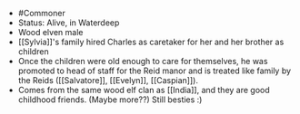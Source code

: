 - #Commoner
- Status: Alive, in Waterdeep
- Wood elven male
- [[Sylvia]]'s family hired Charles as caretaker for her and her brother as children
- Once the children were old enough to care for themselves, he was promoted to head of staff for the Reid manor and is treated like family by the Reids ([[Salvatore]], [[Evelyn]], [[Caspian]]).
- Comes from the same wood elf clan as [[India]], and they are good childhood friends. (Maybe more??) Still besties :)